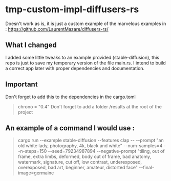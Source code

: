 # tmp-custom-impl-diffusers-rs

Doesn't work as is, it is just a custom example of the marvelous examples in :
https://github.com/LaurentMazare/diffusers-rs/

## What I changed
I added some little tweaks to an example provided (stable-diffusion), this repo is just to save my temporary version of the file main.rs. I intend to build a correct app later with proper dependencies and documentation.

## Important
Don't forget to add this to the dependencies in the cargo.toml
>chrono = "0.4"
Don't forget to add a folder /results at the root of the project


## An example of a command I would use :
> cargo run --example stable-diffusion --features clap -- --prompt "an old white lady, photography, 4k, black and white" --num-samples=4 --n-steps=150 --seed=79234987894  --negative-prompt "tiling, out of frame, extra limbs, deformed, body out of frame, bad anatomy, watermark, signature, cut off, low contrast, underexposed, overexposed, bad art, beginner, amateur, distorted face" --final-image=germaine
